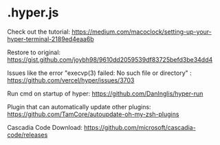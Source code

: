 # .hyper.js

Check out the tutorial: https://medium.com/macoclock/setting-up-your-hyper-terminal-2189ed4eaa6b 

Restore to original: https://gist.github.com/joybh98/9610dd2059539df83725befd3be34dd4 

Issues like the error "execvp(3) failed: No such file or directory" : https://github.com/vercel/hyper/issues/3703 

Run cmd on startup of hyper: https://github.com/DanInglis/hyper-run

Plugin that can automatically update other plugins: https://github.com/TamCore/autoupdate-oh-my-zsh-plugins

Cascadia Code Download: https://github.com/microsoft/cascadia-code/releases
